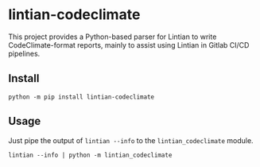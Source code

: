 # lintian-codeclimate

This project provides a Python-based parser for Lintian to write
CodeClimate-format reports, mainly to assist using Lintian in
Gitlab CI/CD pipelines.

## Install

```shell
python -m pip install lintian-codeclimate
```

## Usage

Just pipe the output of `lintian --info` to the `lintian_codeclimate` module.

```shell
lintian --info | python -m lintian_codeclimate
```
